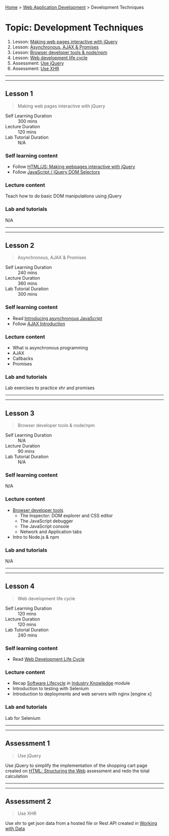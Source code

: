 [Home](../README.md) > [Web Application Development](./README.md) > Development Techniques

# Topic: Development Techniques

1. Lesson: [Making web pages interactive with jQuery](#lesson-1)
1. Lesson: [Asynchronous, AJAX & Promises](#lesson-2)
1. Lesson: [Browser developer tools & node/npm](#lesson-3)
1. Lesson: [Web development life cycle](#lesson-4)
1. Assessment: [Use jQuery](#assessment-1)
1. Assessment: [Use XHR](#assessment-2)

---

---

## Lesson 1

> Making web pages interactive with jQuery

<dl>
<dt>Self Learning Duration</dt>
<dd>300 mins</dd>
<dt>Lecture Duration</dt>
<dd>120 mins</dd>
<dt>Lab Tutorial Duration</dt>
<dd>N/A</dd>
</dl>

### Self learning content

- Follow [HTML/JS: Making webpages interactive with jQuery](https://www.khanacademy.org/computing/computer-programming/html-js-jquery)
- Follow [JavaScript / jQuery DOM Selectors](https://www.w3schools.com/js/js_jquery_selectors.asp)

### Lecture content

Teach how to do basic DOM manipulations using jQuery

### Lab and tutorials

N/A

---

---

## Lesson 2

> Asynchronous, AJAX & Promises

<dl>
<dt>Self Learning Duration</dt>
<dd>240 mins</dd>
<dt>Lecture Duration</dt>
<dd>360 mins</dd>
<dt>Lab Tutorial Duration</dt>
<dd>300 mins</dd>
</dl>

### Self learning content

- Read [Introducing asynchronous JavaScript](https://developer.mozilla.org/en-US/docs/Learn/JavaScript/Asynchronous/Introducing)
- Follow [AJAX Introduction](https://www.w3schools.com/js/js_ajax_intro.asp)

### Lecture content

- What is asynchronous programming
- AJAX
- Callbacks 
- Promises

### Lab and tutorials

Lab exercises to practice xhr and promises

---

---

## Lesson 3

> Browser developer tools & node/npm

<dl>
<dt>Self Learning Duration</dt>
<dd>N/A</dd>
<dt>Lecture Duration</dt>
<dd>90 mins</dd>
<dt>Lab Tutorial Duration</dt>
<dd>N/A</dd>
</dl>

### Self learning content

N/A

### Lecture content

- [Browser developer tools](https://developer.mozilla.org/en-US/docs/Learn/Common_questions/What_are_browser_developer_tools)
  - The Inspector: DOM explorer and CSS editor
  - The JavaScript debugger
  - The JavaScript console
  - Network and Application tabs
- Intro to Node.js & npm

### Lab and tutorials

N/A

---

---

## Lesson 4

> Web development life cycle

<dl>
<dt>Self Learning Duration</dt>
<dd>120 mins</dd>
<dt>Lecture Duration</dt>
<dd>120 mins</dd>
<dt>Lab Tutorial Duration</dt>
<dd>240 mins</dd>
</dl>

### Self learning content

- Read [Web Development Life Cycle](https://www.signitysolutions.com/blog/web-development-life-cycle/)

### Lecture content

- Recap [Software Lifecycle](../industry-knowledge/02-software-lifecycle.md) in [Industry Knowledge](../industry-knowledge/README.md) module
- Introduction to testing with Selenium
- Introduction to deployments and web servers with nginx [engine x]

### Lab and tutorials

Lab for Selenium

---

---

## Assessment 1

> Use jQuery

Use jQuery to simplify the implementation of the shopping cart page created on [HTML: Structuring the Web](./02-html-structuring-the-web.md) assessment and redo the total calculation

---

---

## Assessment 2

> Use XHR

Use xhr to get json data from a hosted file or Rest API created in [Working with Data](../working-with-data/README.md)
